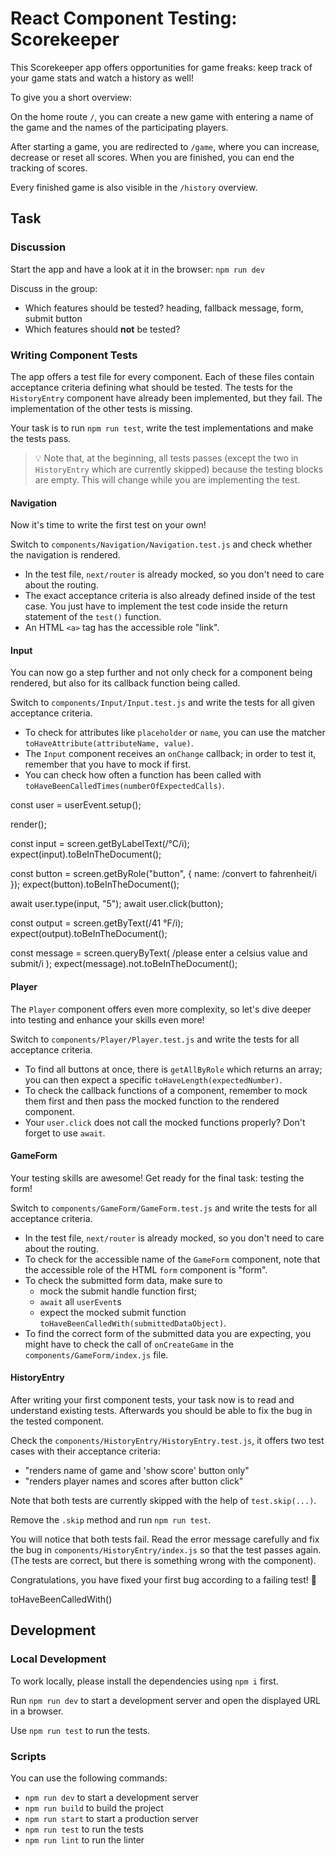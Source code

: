 # React Component Testing: Scorekeeper

This Scorekeeper app offers opportunities for game freaks: keep track of your game stats and watch a history as well!

To give you a short overview:

On the home route `/`, you can create a new game with entering a name of the game and the names of the participating players.

After starting a game, you are redirected to `/game`, where you can increase, decrease or reset all scores. When you are finished, you can end the tracking of scores.

Every finished game is also visible in the `/history` overview.

## Task

### Discussion

Start the app and have a look at it in the browser: `npm run dev`

Discuss in the group:

- Which features should be tested?
  heading, fallback message, form, submit button
- Which features should **not** be tested?

### Writing Component Tests

The app offers a test file for every component. Each of these files contain acceptance criteria defining what should be tested. The tests for the `HistoryEntry` component have already been implemented, but they fail. The implementation of the other tests is missing.

Your task is to run `npm run test`, write the test implementations and make the tests pass.

> 💡 Note that, at the beginning, all tests passes (except the two in `HistoryEntry` which are currently skipped) because the testing blocks are empty. This will change while you are implementing the test.

#### Navigation

Now it's time to write the first test on your own!

Switch to `components/Navigation/Navigation.test.js` and check whether the navigation is rendered.

- In the test file, `next/router` is already mocked, so you don't need to care about the routing.
- The exact acceptance criteria is also already defined inside of the test case. You just have to implement the test code inside the return statement of the `test()` function.
- An HTML `<a>` tag has the accessible role "link".

#### Input

You can now go a step further and not only check for a component being rendered, but also for its callback function being called.

Switch to `components/Input/Input.test.js` and write the tests for all given acceptance criteria.

- To check for attributes like `placeholder` or `name`, you can use the matcher `toHaveAttribute(attributeName, value)`.
- The `Input` component receives an `onChange` callback; in order to test it, remember that you have to mock if first.
- You can check how often a function has been called with `toHaveBeenCalledTimes(numberOfExpectedCalls)`.

const user = userEvent.setup();

render(<FahrenheitConverter />);

const input = screen.getByLabelText(/°C/i);
expect(input).toBeInTheDocument();

const button = screen.getByRole("button", { name: /convert to fahrenheit/i });
expect(button).toBeInTheDocument();

await user.type(input, "5");
await user.click(button);

const output = screen.getByText(/41 °F/i);
expect(output).toBeInTheDocument();

const message = screen.queryByText(
/please enter a celsius value and submit/i
);
expect(message).not.toBeInTheDocument();

#### Player

The `Player` component offers even more complexity, so let's dive deeper into testing and enhance your skills even more!

Switch to `components/Player/Player.test.js` and write the tests for all acceptance criteria.

- To find all buttons at once, there is `getAllByRole` which returns an array; you can then expect a specific `toHaveLength(expectedNumber)`.
- To check the callback functions of a component, remember to mock them first and then pass the mocked function to the rendered component.
- Your `user.click` does not call the mocked functions properly? Don't forget to use `await`.

#### GameForm

Your testing skills are awesome! Get ready for the final task: testing the form!

Switch to `components/GameForm/GameForm.test.js` and write the tests for all acceptance criteria.

- In the test file, `next/router` is already mocked, so you don't need to care about the routing.
- To check for the accessible name of the `GameForm` component, note that the accessible role of the HTML `form` component is "form".
- To check the submitted form data, make sure to
  - mock the submit handle function first;
  - `await` all `userEvent`s
  - expect the mocked submit function `toHaveBeenCalledWith(submittedDataObject)`.
- To find the correct form of the submitted data you are expecting, you might have to check the call of `onCreateGame` in the `components/GameForm/index.js` file.

#### HistoryEntry

After writing your first component tests, your task now is to read and understand existing tests. Afterwards you should be able to fix the bug in the tested component.

Check the `components/HistoryEntry/HistoryEntry.test.js`, it offers two test cases with their acceptance criteria:

- "renders name of game and 'show score' button only"
- "renders player names and scores after button click"

Note that both tests are currently skipped with the help of `test.skip(...)`.

Remove the `.skip` method and run `npm run test`.

You will notice that both tests fail. Read the error message carefully and fix the bug in `components/HistoryEntry/index.js` so that the test passes again. (The tests are correct, but there is something wrong with the component).

Congratulations, you have fixed your first bug according to a failing test! 🎉

toHaveBeenCalledWith()

## Development

### Local Development

To work locally, please install the dependencies using `npm i` first.

Run `npm run dev` to start a development server and open the displayed URL in a browser.

Use `npm run test` to run the tests.

### Scripts

You can use the following commands:

- `npm run dev` to start a development server
- `npm run build` to build the project
- `npm run start` to start a production server
- `npm run test` to run the tests
- `npm run lint` to run the linter
